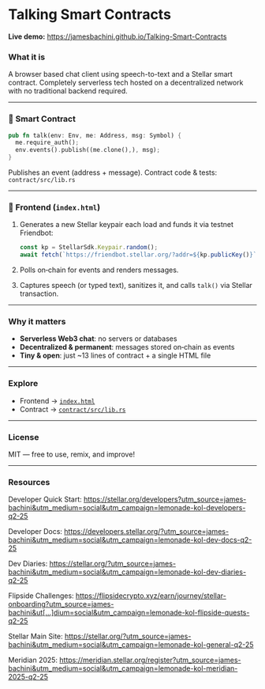# Talking Smart Contracts

**Live demo:** https://jamesbachini.github.io/Talking-Smart-Contracts

### What it is
A browser based chat client using speech-to-text and a Stellar smart contract. Completely serverless tech hosted on a decentralized network with no traditional backend required.

---

### 🧠 Smart Contract

```rust
pub fn talk(env: Env, me: Address, msg: Symbol) {
  me.require_auth();
  env.events().publish((me.clone(),), msg);
}
````

Publishes an event (address + message). Contract code & tests: `contract/src/lib.rs`

---

### 🧩 Frontend (`index.html`)

1. Generates a new Stellar keypair each load and funds it via testnet Friendbot:

   ```js
   const kp = StellarSdk.Keypair.random();
   await fetch(`https://friendbot.stellar.org/?addr=${kp.publicKey()}`);
   ```
2. Polls on‑chain for events and renders messages.
3. Captures speech (or typed text), sanitizes it, and calls `talk()` via Stellar transaction.

---

### Why it matters

* **Serverless Web3 chat**: no servers or databases
* **Decentralized & permanent**: messages stored on‐chain as events
* **Tiny & open**: just \~13 lines of contract + a single HTML file

---

### Explore

* Frontend → [`index.html`](https://github.com/jamesbachini/Talking-Smart-Contracts/blob/main/index.html)
* Contract → [`contract/src/lib.rs`](https://github.com/jamesbachini/Talking-Smart-Contracts/blob/main/contract/src/lib.rs)

---

### License

MIT — free to use, remix, and improve!

---

### Resources

Developer Quick Start:
https://stellar.org/developers?utm_source=james-bachini&utm_medium=social&utm_campaign=lemonade-kol-developers-q2-25

Developer Docs:
https://developers.stellar.org/?utm_source=james-bachini&utm_medium=social&utm_campaign=lemonade-kol-dev-docs-q2-25

Dev Diaries:
https://stellar.org/?utm_source=james-bachini&utm_medium=social&utm_campaign=lemonade-kol-dev-diaries-q2-25

Flipside Challenges:
https://flipsidecrypto.xyz/earn/journey/stellar-onboarding?utm_source=james-bachini&ut[…]dium=social&utm_campaign=lemonade-kol-flipside-quests-q2-25

Stellar Main Site:
https://stellar.org/?utm_source=james-bachini&utm_medium=social&utm_campaign=lemonade-kol-general-q2-25

Meridian 2025:
https://meridian.stellar.org/register?utm_source=james-bachini&utm_medium=social&utm_campaign=lemonade-kol-meridian-2025-q2-25
